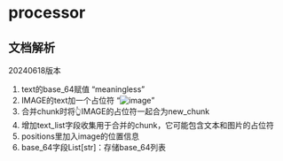 # processor
## 文档解析

20240618版本
1. text的base_64赋值 “meaningless”
2. IMAGE的text加一个占位符 “![image](attachment:image)”
3. 合并chunk时将👆IMAGE的占位符一起合为new_chunk
4. 增加text_list字段收集用于合并的chunk，它可能包含文本和图片的占位符
5. positions里加入image的位置信息
6. base_64字段List[str]：存储base_64列表
